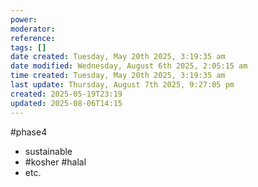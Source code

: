 ```yaml
---
power: 
moderator: 
reference: 
tags: []
date created: Tuesday, May 20th 2025, 3:19:35 am
date modified: Wednesday, August 6th 2025, 2:05:15 am
time created: Tuesday, May 20th 2025, 3:19:35 am
last update: Thursday, August 7th 2025, 9:27:05 pm
created: 2025-05-19T23:19
updated: 2025-08-06T14:15
---
```

#phase4 

- sustainable
- #kosher #halal 
- etc.